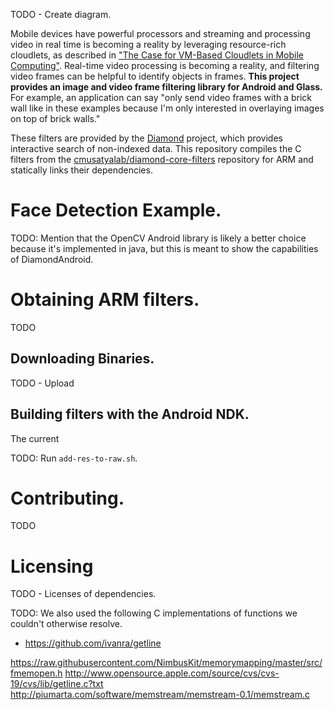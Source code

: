 TODO - Create diagram.

Mobile devices have powerful processors and streaming and processing
video in real time is becoming a reality by leveraging
resource-rich cloudlets, as described in
["The Case for VM-Based Cloudlets in Mobile Computing"][case-for-cloudlets].
Real-time video processing is becoming a reality,
and filtering video frames can be helpful to identify objects in frames.
**This project provides an image and video frame filtering library for
Android and Glass.**
For example, an application can say "only send video frames with a
brick wall like in these examples because I'm only interested in
overlaying images on top of brick walls."

These filters are provided by the [Diamond][diamond] project,
which provides interactive search of non-indexed data.
This repository compiles the C filters from the
[cmusatyalab/diamond-core-filters][diamond-core-filters] repository
for ARM and statically links their dependencies.

# Face Detection Example.
TODO: Mention that the OpenCV Android library is likely a better
choice because it's implemented in java, but this
is meant to show the capabilities of DiamondAndroid.

# Obtaining ARM filters.
TODO

## Downloading Binaries.
TODO - Upload

## Building filters with the Android NDK.
The current

TODO: Run `add-res-to-raw.sh`.

# Contributing.
TODO

# Licensing
TODO - Licenses of dependencies.

TODO:
We also used the following C implementations of functions we
couldn't otherwise resolve.

+ https://github.com/ivanra/getline

https://raw.githubusercontent.com/NimbusKit/memorymapping/master/src/fmemopen.h
http://www.opensource.apple.com/source/cvs/cvs-19/cvs/lib/getline.c?txt
http://piumarta.com/software/memstream/memstream-0.1/memstream.c


[case-for-cloudlets]: http://elijah.cs.cmu.edu/DOCS/satya-ieeepvc-cloudlets-2009.pdf
[diamond]: http://diamond.cs.cmu.edu/
[opencv]: http://opencv.org/
[opencv-android]: https://github.com/billmccord/OpenCV-Android
[glib]: https://developer.gnome.org/glib/
[glib-android]: https://github.com/ieei/glib/
[diamond-core-filters]: https://github.com/cmusatyalab/diamond-core-filters
[ndk-r9]: http://dl.google.com/android/ndk/android-ndk-r9-linux-x86.tar.bz2

